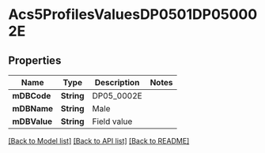 # Acs5ProfilesValuesDP0501DP050002E

## Properties
Name | Type | Description | Notes
------------ | ------------- | ------------- | -------------
**mDBCode** | **String** | DP05_0002E | 
**mDBName** | **String** | Male | 
**mDBValue** | **String** | Field value | 

[[Back to Model list]](../README.md#documentation-for-models) [[Back to API list]](../README.md#documentation-for-api-endpoints) [[Back to README]](../README.md)


